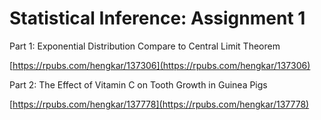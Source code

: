 # Statistical Inference: Assignment 1

Part 1: Exponential Distribution Compare to Central Limit Theorem

[https://rpubs.com/hengkar/137306](https://rpubs.com/hengkar/137306)

Part 2: The Effect of Vitamin C on Tooth Growth in Guinea Pigs

[https://rpubs.com/hengkar/137778](https://rpubs.com/hengkar/137778)
